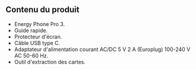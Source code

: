 ## Contenu du produit

* Energy Phone Pro 3.
* Guide rapide.
* Protecteur d'écran.
* Câble USB type C.
* Adaptateur d'alimentation courant AC/DC 5 V 2 A (Europlug) 100-240 V AC 50-60 Hz.
* Outil d'extraction des cartes.
